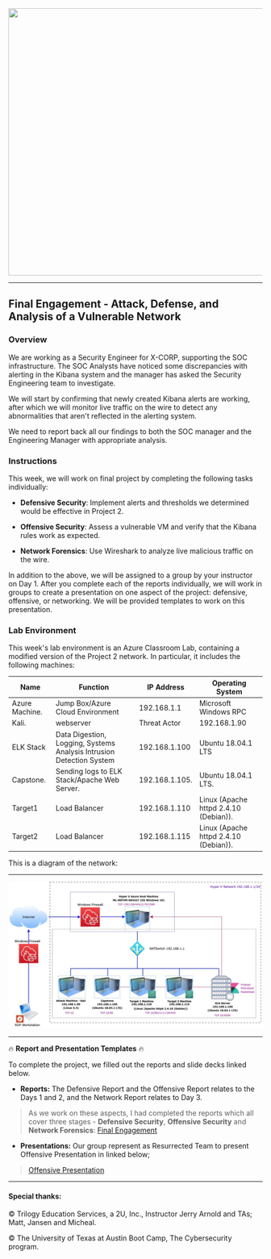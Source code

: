 <img align="center" width="5600" height="530" src="https://github.com/Diablo5G/Final-Project-Offensive-Analysis/blob/main/Images/background%20image/1050057.jpg">

---

## Final Engagement - Attack, Defense, and Analysis of a Vulnerable Network

### Overview

We are working as a Security Engineer for X-CORP, supporting the SOC infrastructure. The SOC Analysts have noticed some discrepancies with alerting in the Kibana system and the manager has asked the Security Engineering team to investigate. 

We will start by confirming that newly created Kibana alerts are working, after which we will monitor live traffic on the wire to detect any abnormalities that aren't reflected in the alerting system. 

We need to report back all our findings to both the SOC manager and the Engineering Manager with appropriate analysis.


### Instructions

This week, we will work on final project by completing the following tasks individually:

- **Defensive Security**: Implement alerts and thresholds we determined would be effective in Project 2.

- **Offensive Security**: Assess a vulnerable VM and verify that the Kibana rules work as expected.

- **Network Forensics**: Use Wireshark to analyze live malicious traffic on the wire.

In addition to the above, we will be assigned to a group by your instructor on Day 1. After you complete each of the reports individually, we will work in groups to create a presentation on one aspect of the project: defensive, offensive, or networking. We will be provided templates to work on this presentation.  

### Lab Environment 

This week's lab environment is an Azure Classroom Lab, containing a modified version of the Project 2 network. In particular, it includes the following machines:


| Name       | Function   | IP Address   | Operating System   |
|----------|----------|------------|------------------|
| Azure Machine. |Jump Box/Azure Cloud Environment  | 192.168.1.1   | Microsoft Windows RPC            |
| Kali. |webserver    |Threat Actor     |192.168.1.90            |Linux 5.4.0 
| ELK Stack |Data Digestion, Logging, Systems Analysis Intrusion Detection System    | 192.168.1.100 |Ubuntu 18.04.1 LTS            |
| Capstone. |Sending logs to ELK Stack/Apache Web Server. |192.168.1.105. |Ubuntu 18.04.1 LTS. |
| Target1 |Load Balancer |192.168.1.110  |Linux (Apache httpd 2.4.10 (Debian)). |
| Target2 |Load Balancer |192.168.1.115  |Linux (Apache httpd 2.4.10 (Debian)). |


This is a diagram of the network:

---

![Network Topology](https://github.com/Diablo5G/Final-Project-Offensive-Analysis/blob/main/Images/Target1/Final%20Project-Resurrected.jpg)

---


:fire: **Report and Presentation Templates** :fire:

To complete the project, we filled out the reports and slide decks linked below.  

- **Reports:** The Defensive Report and the Offensive Report relates to the Days 1 and 2, and the Network Report relates to Day 3.

> As we work on these aspects, I had completed the reports which all cover three stages - **Defensive Security**, **Offensive Security** and **Network Forensics**:  [Final Engagement](https://github.com/Diablo5G/Final-Project-Offensive-Analysis/blob/main/Resources/Nina%20Herbold-Final%20Project%20Report.pdf)

- **Presentations:** Our group represent as Resurrected Team to present Offensive Presentation in linked below;

> [Offensive Presentation](https://github.com/Diablo5G/Final-Project-Offensive-Analysis/blob/main/Resources/Final%20Project%20-%20Offensive%20Presentation.pdf)

---

#### Special thanks:

© Trilogy Education Services, a 2U, Inc., Instructor Jerry Arnold and TAs; Matt, Jansen and Micheal.

© The University of Texas at Austin Boot Camp, The Cybersecurity program. 
